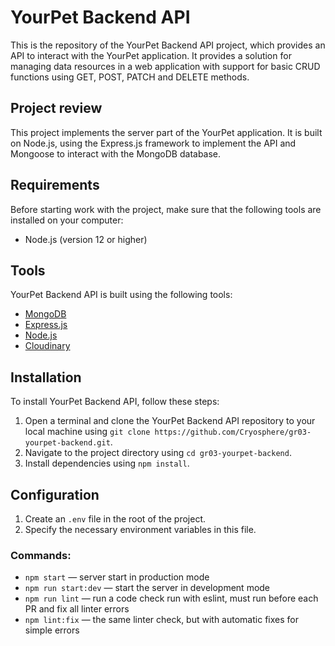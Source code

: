# YourPet Backend API

This is the repository of the YourPet Backend API project, which provides an API to interact with the YourPet application.
It provides a solution for managing data resources in a web application with support for basic CRUD functions using GET, POST, PATCH and DELETE methods.

## Project review

This project implements the server part of the YourPet application. It is built on Node.js, using the Express.js framework to implement the API and Mongoose to interact with the MongoDB database.

## Requirements

Before starting work with the project, make sure that the following tools are installed on your computer:

- Node.js (version 12 or higher)

## Tools

YourPet Backend API is built using the following tools:

- [MongoDB](https://www.mongodb.com/)
- [Express.js](https://expressjs.com/)
- [Node.js](https://nodejs.org/)
- [Cloudinary](https://cloudinary.com/)

## Installation

To install YourPet Backend API, follow these steps:

1. Open a terminal and clone the YourPet Backend API repository to your local machine using `git clone https://github.com/Cryosphere/gr03-yourpet-backend.git`.
2. Navigate to the project directory using `cd gr03-yourpet-backend`.
3. Install dependencies using `npm install`.

## Configuration

1. Create an `.env` file in the root of the project.
2. Specify the necessary environment variables in this file.

### Commands:

- `npm start` &mdash; server start in production mode
- `npm run start:dev` &mdash; start the server in development mode
- `npm run lint` &mdash; run a code check run with eslint, must run before each PR and fix all linter errors
- `npm lint:fix` &mdash; the same linter check, but with automatic fixes for simple errors
